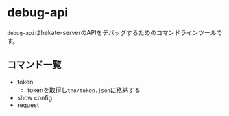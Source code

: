 # debug-api

`debug-api`はhekate-serverのAPIをデバッグするためのコマンドラインツールです。

## コマンド一覧

- token
  - tokenを取得し`tno/token.json`に格納する
- show config
- request
